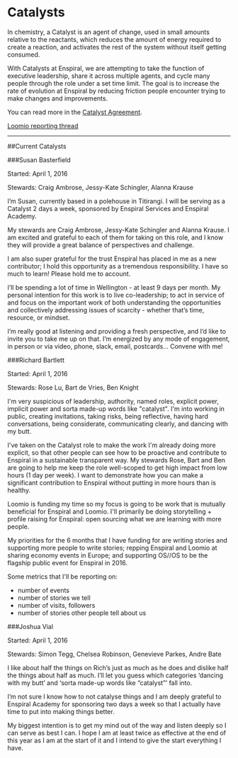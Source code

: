 # Catalysts

In chemistry, a Catalyst is an agent of change, used in small amounts relative to the reactants, which reduces the amount of energy required to create a reaction, and activates the rest of the system without itself getting consumed. 

With Catalysts at Enspiral, we are attempting to take the function of executive leadership, share it across multiple agents, and cycle many people through the role under a set time limit. The goal is to increase the rate of evolution at Enspiral by reducing friction people encounter trying to make changes and improvements.

You can read more in the [Catalyst Agreement](https://enspiral.gitbooks.io/enspiral-handbook/content/catalyst_agreement.html).

[Loomio reporting thread](https://www.loomio.org/d/kQHzncsJ/catalyst-2-0-playground)

---

##Current Catalysts

###Susan Basterfield

Started: April 1, 2016

Stewards: Craig Ambrose, Jessy-Kate Schingler, Alanna Krause

I’m Susan, currently based in a polehouse in Titirangi. I will be serving as a Catalyst 2 days a week, sponsored by Enspiral Services and Enspiral Academy.

My stewards are Craig Ambrose, Jessy-Kate Schingler and Alanna Krause. I am excited and grateful to each of them for taking on this role, and I know they will provide a great balance of perspectives and challenge.

I am also super grateful for the trust Enspiral has placed in me as a new contributor; I hold this opportunity as a tremendous responsibility. I have so much to learn! Please hold me to account.

I’ll be spending a lot of time in Wellington - at least 9 days per month. My personal intention for this work is to live co-leadership; to act in service of and focus on the important work of both understanding the opportunities and collectively addressing issues of scarcity - whether that’s time, resource, or mindset.

I’m really good at listening and providing a fresh perspective, and I’d like to invite you to take me up on that. I’m energized by any mode of engagement, in person or via video, phone, slack, email, postcards... Convene with me!

###Richard Bartlett

Started: April 1, 2016

Stewards: Rose Lu, Bart de Vries, Ben Knight

I'm very suspicious of leadership, authority, named roles, explicit power, implicit power and sorta made-up words like "catalyst". I'm into working in public, creating invitations, taking risks, being reflective, having hard conversations, being considerate, communicating clearly, and dancing with my butt.

I've taken on the Catalyst role to make the work I'm already doing more explicit, so that other people can see how to be proactive and contribute to Enspiral in a sustainable transparent way. My stewards Rose, Bart and Ben are going to help me keep the role well-scoped to get high impact from low hours (1 day per week). I want to demonstrate how you can make a significant contribution to Enspiral without putting in more hours than is healthy.

Loomio is funding my time so my focus is going to be work that is mutually beneficial for Enspiral and Loomio. I'll primarily be doing storytelling + profile raising for Enspiral: open sourcing what we are learning with more people.

My priorities for the 6 months that I have funding for are writing stories and supporting more people to write stories; repping Enspiral and Loomio at sharing economy events in Europe; and supporting OS//OS to be the flagship public event for Enspiral in 2016.

Some metrics that I'll be reporting on:

* number of events
* number of stories we tell
* number of visits, followers
* number of stories other people tell about us

###Joshua Vial

Started: April 1, 2016

Stewards: Simon Tegg, Chelsea Robinson, Genevieve Parkes, Andre Bate

I like about half the things on Rich’s just as much as he does and dislike half the things about half as much. I’ll let you guess which categories ‘dancing with my butt’ and ‘sorta made-up words like “catalyst”’ fall into.

I’m not sure I know how to not catalyse things and I am deeply grateful to Enspiral Academy for sponsoring two days a week so that I actually have time to put into making things better.

My biggest intention is to get my mind out of the way and listen deeply so I can serve as best I can. I hope I am at least twice as effective at the end of this year as I am at the start of it and I intend to give the start everything I have.
